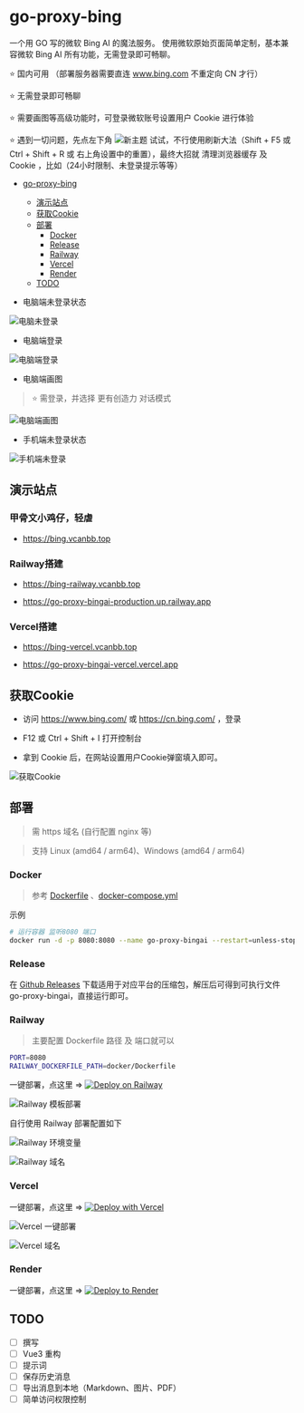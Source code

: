 # go-proxy-bing

一个用 GO 写的微软 Bing AI 的魔法服务。 使用微软原始页面简单定制，基本兼容微软 Bing AI 所有功能，无需登录即可畅聊。

⭐ 国内可用 （部署服务器需要直连 www.bing.com 不重定向 CN 才行）

⭐ 无需登录即可畅聊

⭐ 需要画图等高级功能时，可登录微软账号设置用户 Cookie 进行体验

⭐ 遇到一切问题，先点左下角 ![新主题](./docs/img/bing-clear.png) 试试，不行使用刷新大法（Shift + F5 或 Ctrl + Shift + R 或 右上角设置中的重置），最终大招就 清理浏览器缓存 及 Cookie ，比如（24小时限制、未登录提示等等）

- [go-proxy-bing](#go-proxy-bing)
	- [演示站点](#演示站点)
	- [获取Cookie](#获取Cookie)
	- [部署](#部署)
		- [Docker](#Docker)
		- [Release](#Release)
		- [Railway](#Railway)
		- [Vercel](#Vercel)
		- [Render](#Render)
	- [TODO](#TODO)
    
- 电脑端未登录状态

![电脑未登录](./docs/img/bing-nologin.png)

- 电脑端登录

![电脑端登录](./docs/img/bing-login.png)

- 电脑端画图

> ⭐ 需登录，并选择 更有创造力 对话模式

![电脑端画图](./docs/img/bing-draw.png)

- 手机端未登录状态

![手机端未登录](./docs/img/bing-m-nologin.png)

## 演示站点

### 甲骨文小鸡仔，轻虐

- https://bing.vcanbb.top

### Railway搭建

- https://bing-railway.vcanbb.top

- https://go-proxy-bingai-production.up.railway.app

### Vercel搭建

- https://bing-vercel.vcanbb.top

- https://go-proxy-bingai-vercel.vercel.app

## 获取Cookie

- 访问 https://www.bing.com/ 或 https://cn.bing.com/ ，登录

- F12 或 Ctrl + Shift + I 打开控制台

- 拿到 Cookie 后，在网站设置用户Cookie弹窗填入即可。

![获取Cookie](./docs/img/bing-cookie.png)

## 部署

> 需 https 域名 (自行配置 nginx 等)

> 支持 Linux (amd64 / arm64)、Windows (amd64 / arm64)

### Docker

> 参考 [Dockerfile](./docker/Dockerfile) 、[docker-compose.yml](./docker/docker-compose.yml)

示例

```bash
# 运行容器 监听8080 端口
docker run -d -p 8080:8080 --name go-proxy-bingai --restart=unless-stopped adams549659584/go-proxy-bingai
```

### Release

在 [Github Releases](https://github.com/adams549659584/go-proxy-bingai/releases) 下载适用于对应平台的压缩包，解压后可得到可执行文件 go-proxy-bingai，直接运行即可。

### Railway

> 主要配置 Dockerfile 路径 及 端口就可以

```bash
PORT=8080
RAILWAY_DOCKERFILE_PATH=docker/Dockerfile
```
一键部署，点这里 =>  [![Deploy on Railway](https://railway.app/button.svg)](https://railway.app/template/uIckWS?referralCode=BBs747) 

![Railway 模板部署](./docs/img/railway-1.png)

自行使用 Railway 部署配置如下

![Railway 环境变量](./docs/img/railway-2.png)

![Railway 域名](./docs/img/railway-3.png)

### Vercel

一键部署，点这里 => [![Deploy with Vercel](https://vercel.com/button)](https://vercel.com/new/clone?repository-url=https://github.com/adams549659584/go-proxy-bingai&project-name=go-proxy-bingai&repository-name=go-proxy-bingai-vercel)

![Vercel 一键部署](./docs/img/vercel-1.png)

![Vercel 域名](./docs/img/vercel-2.png)

### Render

一键部署，点这里 => [![Deploy to Render](https://render.com/images/deploy-to-render-button.svg)](https://render.com/deploy?repo=https://github.com/adams549659584/go-proxy-bingai)


## TODO

- [ ] 撰写
- [ ] Vue3 重构
- [ ] 提示词
- [ ] 保存历史消息
- [ ] 导出消息到本地（Markdown、图片、PDF）
- [ ] 简单访问权限控制